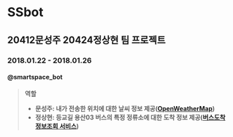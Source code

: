 # SSbot
## 20412문성주 20424정상현 팀 프로젝트
### 2018.01.22 - 2018.01.26
#### @smartspace_bot
> __역할__
> - __문성주: 내가 전송한 위치에 대한 날씨 정보 제공([OpenWeatherMap](https://openweathermap.org/current))__
> - __정상현: 등교길 용산03 버스의 특정 정류소에 대한 도착 정보 제공([버스도착정보조회 서비스](https://www.data.go.kr/dataset/15000314/openapi.do))__
